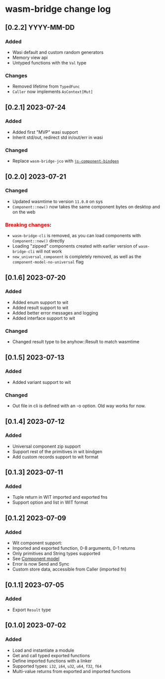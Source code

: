 # wasm-bridge change log


## [0.2.2] YYYY-MM-DD

### Added

- Wasi default and custom random generators
- Memory view api
- Untyped functions with the `Val` type

### Changes

- Removed lifetime from `TypedFunc`
- `Caller` now implements `AsContext[Mut]`

## [0.2.1] 2023-07-24

### Added

- Added first "MVP" wasi support
- Inherit std/out, redirect std in/out/err in wasi

### Changed

- Replace `wasm-bridge-jco` with [`js-component-bindgen`](https://crates.io/crates/js-component-bindgen)


## [0.2.0] 2023-07-21

### Changed

- Updated wasmtime to version `11.0.0` on sys
- `Component::new()` now takes the same component bytes on desktop and on the web

### <b style="color: red">Breaking changes</b>:

- `wasm-bridge-cli` is removed, as you can load components with `Component::new()` directly
- Loading "zipped" components created with earlier version of `wasm-bridge-cli` will not work
- `new_universal_component` is completely removed, as well as the `component-model-no-universal` flag


## [0.1.6] 2023-07-20

### Added

- Added enum support to wit
- Added result support to wit
- Added better error messages and logging
- Added interface support to wit

### Changed

- Changed result type to be anyhow::Result to match wasmtime


## [0.1.5] 2023-07-13

### Added

- Added variant support to wit

### Changed
- Out file in cli is defined with an -o option. Old way works for now.


## [0.1.4] 2023-07-12

### Added

- Universal component zip support
- Support rest of the primitives in wit bindgen
- Add custom records support to wit format


## [0.1.3] 2023-07-11

### Added

- Tuple return in WIT imported and exported fns
- Support option and list in WIT format


## [0.1.2] 2023-07-09

### Added

- Wit component support:
- Imported and exported function, 0-8 arguments, 0-1 returns
- Only primitives and String types supported
- See [Component model](/component_model.md)
- Error is now Send and Sync
- Custom store data, accessible from Caller (imported fn)


## [0.1.1] 2023-07-05

### Added

- Export `Result` type


## [0.1.0] 2023-07-02

### Added

- Load and instantiate a module
- Get and call typed exported functions
- Define imported functions with a linker
- Supported types: `i32`, `i64`, `u32`, `u64`, `f32`, `f64`
- Multi-value returns from exported and imported functions
